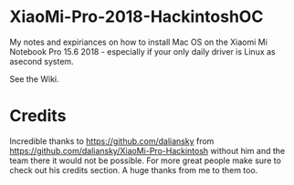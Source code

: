 # XiaoMi-Pro-2018-HackintoshOC
My notes and expiriances on how to install Mac OS on the Xiaomi Mi Notebook Pro 15.6 2018 - especially if your only daily driver is Linux as asecond system.

See the Wiki.

# Credits

Incredible thanks to https://github.com/daliansky from https://github.com/daliansky/XiaoMi-Pro-Hackintosh without him and the team there it would not be possible.
For more great people make sure to check out his credits section. A huge thanks from me to them too.
